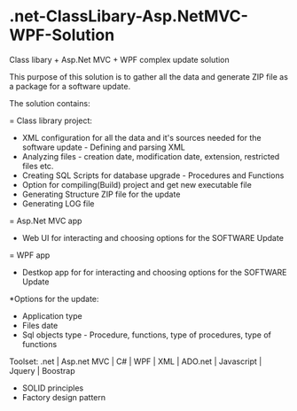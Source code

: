 # .net-ClassLibary-Asp.NetMVC-WPF-Solution
Class libary + Asp.Net MVC + WPF complex update solution

This purpose of this solution is to gather all the data and generate ZIP file as a package for a software update.

The solution contains:

= Class library project:
- XML configuration for all the data and it's sources needed for the software update - Defining and parsing XML
- Analyzing files - creation date, modification date, extension, restricted files etc.
- Creating SQL Scripts for database upgrade - Procedures and Functions
- Option for compiling(Build) project and get new executable file
- Generating Structure ZIP file for the update
- Generating LOG file

= Asp.Net MVC app
- Web UI for interacting and choosing options for the SOFTWARE Update

= WPF app
- Destkop app for for interacting and choosing options for the SOFTWARE Update

*Options for the update:
- Application type
- Files date
- Sql objects type - Procedure, functions, type of procedures, type of functions

Toolset:
.net | Asp.net MVC | C# | WPF | XML | ADO.net | Javascript | Jquery | Boostrap

* SOLID principles
* Factory design pattern
